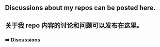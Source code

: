 ## Discussions about my repos can be posted here.
## 关于我 repo 内容的讨论和问题可以发布在这里。
### ➡️ [Discussions](https://github.com/se7enmuting/Discussions/discussions)

